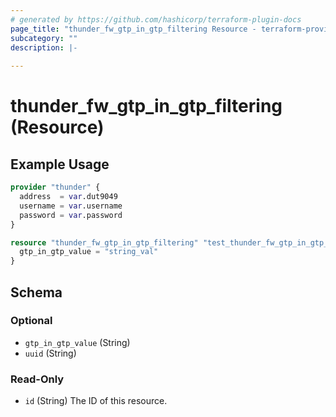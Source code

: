 ```yaml
---
# generated by https://github.com/hashicorp/terraform-plugin-docs
page_title: "thunder_fw_gtp_in_gtp_filtering Resource - terraform-provider-thunder"
subcategory: ""
description: |-
  
---
```


# thunder_fw_gtp_in_gtp_filtering (Resource)



## Example Usage

```terraform
provider "thunder" {
  address  = var.dut9049
  username = var.username
  password = var.password
}

resource "thunder_fw_gtp_in_gtp_filtering" "test_thunder_fw_gtp_in_gtp_filtering" {
  gtp_in_gtp_value = "string_val"
}
```

<!-- schema generated by tfplugindocs -->
## Schema

### Optional

- `gtp_in_gtp_value` (String)
- `uuid` (String)

### Read-Only

- `id` (String) The ID of this resource.


